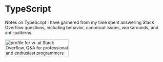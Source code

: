 # TypeScript

Notes on TypeScript I have garnered from my time spent answering Stack Overflow questions, including behavior, canonical issues, workarounds, and anti-patterns.

<a href="https://stackoverflow.com/users/18244921/vr"><img src="https://stackoverflow.com/users/flair/18244921.png" width="208" height="58" alt="profile for vr. at Stack Overflow, Q&amp;A for professional and enthusiast programmers" title="profile for vr. at Stack Overflow, Q&amp;A for professional and enthusiast programmers"></a>
